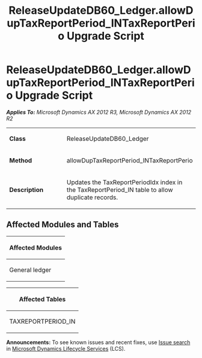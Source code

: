 ﻿---
title: ReleaseUpdateDB60_Ledger.allowDupTaxReportPeriod_INTaxReportPerio Upgrade Script
TOCTitle: ReleaseUpdateDB60_Ledger.allowDupTaxReportPeriod_INTaxReportPerio Upgrade Script
ms:assetid: 91a8cc92-e39c-5a67-f273-03c72100ca8b
ms:mtpsurl: https://msdn.microsoft.com/en-us/library/JJ736587(v=AX.60)
ms:contentKeyID: 49709775
ms.date: 05/18/2015
mtps_version: v=AX.60
---

# ReleaseUpdateDB60\_Ledger.allowDupTaxReportPeriod\_INTaxReportPerio Upgrade Script 


_**Applies To:** Microsoft Dynamics AX 2012 R3, Microsoft Dynamics AX 2012 R2_

<table>
<colgroup>
<col style="width: 50%" />
<col style="width: 50%" />
</colgroup>
<tbody>
<tr class="odd">
<td><p><strong>Class</strong></p></td>
<td><p>ReleaseUpdateDB60_Ledger</p></td>
</tr>
<tr class="even">
<td><p><strong>Method</strong></p></td>
<td><p>allowDupTaxReportPeriod_INTaxReportPerio</p></td>
</tr>
<tr class="odd">
<td><p><strong>Description</strong></p></td>
<td><p>Updates the TaxReportPeriodIdx index in the TaxReportPeriod_IN table to allow duplicate records.</p></td>
</tr>
</tbody>
</table>


## Affected Modules and Tables

<table>
<colgroup>
<col style="width: 100%" />
</colgroup>
<thead>
<tr class="header">
<th><p>Affected Modules</p></th>
</tr>
</thead>
<tbody>
<tr class="odd">
<td><p>General ledger</p></td>
</tr>
</tbody>
</table>


<table>
<colgroup>
<col style="width: 100%" />
</colgroup>
<thead>
<tr class="header">
<th><p>Affected Tables</p></th>
</tr>
</thead>
<tbody>
<tr class="odd">
<td><p>TAXREPORTPERIOD_IN</p></td>
</tr>
</tbody>
</table>

  
**Announcements:** To see known issues and recent fixes, use [Issue search](http://go.microsoft.com/fwlink/?linkid=389258) in [Microsoft Dynamics Lifecycle Services](http://go.microsoft.com/fwlink/?linkid=306505) (LCS).

